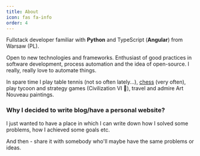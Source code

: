 ```yaml
---
title: About
icon: fas fa-info
order: 4
---
```


Fullstack developer familiar with **Python** and TypeScript (**Angular**) from Warsaw (PL).

Open to new technologies and frameworks. Enthusiast of good practices in software
development, process automation and the idea of open-source. I really, really love to automate things.

In spare time I play table tennis (not so often lately...), [chess](https://www.chess.com/member/pgredo) (very often),
play tycoon and strategy games (Civilization VI 💖),
travel and admire Art Nouveau paintings.

### Why I decided to write blog/have a personal website?

I just wanted to have a place in which I can write down how I solved some problems, how I achieved some goals etc.

And then - share it with somebody who'll maybe have the same problems or ideas.
